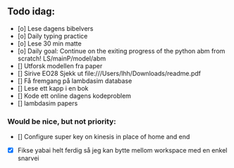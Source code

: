 ## Todo idag:

- [o] Lese dagens bibelvers
- [o] Daily typing practice
- [o] Lese 30 min matte
- [o] Daily goal: Continue on the exiting progress of the python abm from scratch! LS/mainP/model/abm
- [] Utforsk modellen fra paper
- [] Sirive EO28
  Sjekk ut file:///Users/lhh/Downloads/readme.pdf
- [] Få fremgang på lambdasim database
- [] Lese ett kapp i en bok
- [] Kode ett online dagens kodeproblem
- [] lambdasim papers

### Would be nice, but not priority:

- [] Configure super key on kinesis in place of home and end
- [x] Fikse yabai helt ferdig så jeg kan bytte mellom workspace med en enkel snarvei
